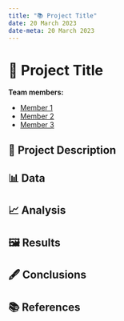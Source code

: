```yaml
---
title: "📚 Project Title"
date: 20 March 2023
date-meta: 20 March 2023
---
```


# 🤖 Project Title

**Team members:** 

- [Member 1]()
- [Member 2]()
- [Member 3]()

## 📝 Project Description

## 📊 Data

## 📈 Analysis

## 🖼️ Results

## 🖋️ Conclusions

## 📚 References